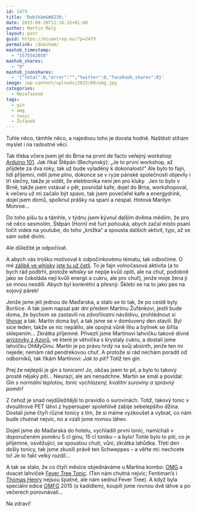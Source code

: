 ```yaml
---
id: 2479
title: 'Dobíhám&#8230;'
date: 2015-09-20T12:16:32+01:00
author: Martin Malý
layout: post
guid: https://misantrop.eu/?p=2479
permalink: /dobiham/
mashsb_timestamp:
  - "1575542030"
mashsb_shares:
  - "0"
mashsb_jsonshares:
  - '{"total":0,"error":"","twitter":0,"facebook_shares":0}'
image: /wp-content/uploads/2015/09/omg.jpg
categories:
  - Nezařazené
tags:
  - gin
  - omg
  - tonic
  - Žufánek
---
```

Tuhle něco, támhle něco, a najednou toho je docela hodně. Naštěstí stíhám myslet i na radostné věci.

<!--more-->

Tak třeba včera jsem jel do Brna na první de facto veřejný workshop [Arduino 101](https://arduino101.cz/). Jak říkal Štěpán (Bechynský): &#8222;Je to první workshop, až přijdete za dva roky, tak už bude vyladěný k dokonalosti!&#8220; Ale bylo to fajn, lidi příjemní, měli jsme plno, dokonce se v ryze pánské společnosti objevily i tři slečny, takže je vidět, že elektronika není jen pro kluky.  Jen to bylo v Brně, takže jsem vstával v pět, posnídal kafe, dojel do Brna, workshopoval, k večeru už mi začalo být spavo, tak jsem povečeřel kafe a energydrink, dojel jsem domů, spolknul prášky na spaní a nespal. Hotová Marilyn Monroe&#8230;

Do toho píšu tu a támhle, v týdnu jsem kývnul dalším dvěma médiím, že pro ně něco sesmolím, Štěpán (Horn) mě furt poňouká, abych začal místo psaní točit videa na youtube, do toho &#8222;knížka&#8220; a spousta dalších aktivit, tyjo, až se sám sobě divím.

Ale důležité je odpočívat.

A abych vás trošku motivoval k odpočinkovému tématu, tak odbočíme. O mé [zálibě ve whisky](https://misantrop.eu/uslechtily-konicek/) [jste tu už četli](https://misantrop.eu/vecer-s-whisky/). To je fajn volnočasová aktivita (a to bych rád podtrhl, protože whisky se nepije kvůli opití, ale na chuť, podobně jako se čokoláda nejí kvůli energii a cukru, ale pro chuť), jenže moje žena ji se mnou nesdílí. Abych byl konkrétní a přesný: Šklebí se na to jako pes na sojový párek!

Jenže jsme jeli jednou do Maďarska, a stalo se to tak, že po cestě byly Boršice. A tak jsem napsal pár dní předem Martinu Žufánkovi, jestli bude doma, že bychom se zastavili na zdvořilostní návštěvu, prohlédnout si [lihovar](https://www.zufanek.cz/cs/) a tak. Martin doma byl, a tak jsme se v domluvený den stavili. Byl sice leden, takže se nic nepálilo, ale opojná vůně lihu a bylinek se šířila sklepením&#8230; Zkrátka příjemné. Přivezli jsme Martinovi lahvičku takové divné [anýzovky z Azorů](https://www.rotadasregioes.pt/index.php/licor-de-anis-mulher-de-capote-acores.html), ve které je větvička s krystaly cukru, a dostali jsme lahvičku OhMyGinu. Martin je po právu hrdý na svůj absinth, jenže ten mi nejede; nemám rád pendrekovou chuť. A protože si rád nechám poradit od odborníků, tak říkám Martinovi: _Jak to pít?_ Totiž ten gin.

Prej že nejlepší je gin s tonicem! Jo, občas jsem to pil, a bylo to takový prostě nějaký pití&#8230; Neurazí, ale ani nenadchne. Martin se smál a povídal: _Gin s normální teplotou, tonic vychlazený, kvalitní suroviny a správný poměr!_

Z čehož je snad nejdůležitější to pravidlo o surovinách. Totiž, takový tonic v dvoulitrové PET láhvi z hypersuper spolehlivě zabije sebelepšího džina. Dostali jsme čtyři různé tonicy s tím, že si máme vyzkoušet a vybrat, co nám bude chutnat nejvíc, no a vzali jsme rovnou láhev.

Dojeli jsme do Maďarska do hotelu, vychladili první tonic, namíchali v doporučeném poměru 5 cl ginu, 15 cl toniku &#8211; a bylo! Tohle bylo to pití, co je příjemné, osvěžující, se spoustou chutí, vůní, zkrátka lahůdka. Třetí den došly tonicy, tak jsme zkusili právě ten Schweppes &#8211; a věřte mi: nechcete to! Je to fakt velký rozdíl&#8230;

A tak se stalo, že co čtyři měsíce objednáváme u Martina kombo: [OMG](https://www.lepsinalada.cz/449-omg-oh-my-gin/?p=2447) a dvacet lahviček [Fever Tree Tonic](https://www.lepsinalada.cz/456-fever-tree-indian-tonic-water/?p=2447). (Ten nám chutná nejvíc; Fentiman&#8217;s i [Thomas Henry](https://www.lepsinalada.cz/453-thomas-henry-tonic/?p=2447) nejsou špatné, ale nám sednul Fever Tree). A když byla speciální edice [OMFG](https://www.lepsinalada.cz/458-omfg-oh-my-f-gin/?p=2447) 2015 (s kadidlem), koupili jsme rovnou dvě láhve a po večerech porovnávali&#8230;

Na zdraví!